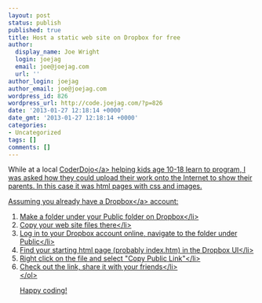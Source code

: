 ```yaml
---
layout: post
status: publish
published: true
title: Host a static web site on Dropbox for free
author:
  display_name: Joe Wright
  login: joejag
  email: joe@joejag.com
  url: ''
author_login: joejag
author_email: joe@joejag.com
wordpress_id: 826
wordpress_url: http://code.joejag.com/?p=826
date: '2013-01-27 12:18:14 +0000'
date_gmt: '2013-01-27 12:18:14 +0000'
categories:
- Uncategorized
tags: []
comments: []
---
```

<p>While at a local <a href="http:&#47;&#47;coderdojo.com&#47;">CoderDojo<&#47;a> helping kids age 10-18 learn to program, I was asked how they could upload their work onto the Internet to show their parents. In this case it was html pages with css and images.</p>
<p>Assuming you already have a <a href="https:&#47;&#47;www.dropbox.com&#47;home">Dropbox<&#47;a> account:</p>
<ol>
<li>Make a folder under your Public folder on Dropbox<&#47;li>
<li>Copy your web site files there<&#47;li>
<li>Log in to your Dropbox account online, navigate to the folder under Public<&#47;li>
<li>Find your starting html page (probably index.htm) in the Dropbox UI<&#47;li>
<li>Right click on the file and select "Copy Public Link"<&#47;li>
<li>Check out the link, share it with your friends<&#47;li><br />
<&#47;ol></p>
<p>Happy coding!</p>
